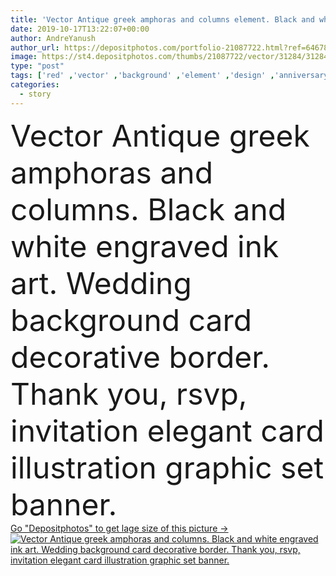 ```yaml
---
title: 'Vector Antique greek amphoras and columns element. Black and white engraved ink art. Wedding background card.'
date: 2019-10-17T13:22:07+00:00
author: AndreYanush
author_url: https://depositphotos.com/portfolio-21087722.html?ref=64678756
image: https://st4.depositphotos.com/thumbs/21087722/vector/31284/312843118/api_thumb_450.jpg?forcejpeg=true
type: "post"
tags: ['red' ,'vector' ,'background' ,'element' ,'design' ,'anniversary' ,'celebration' ,'decoration' ,'decorative' ,'greeting' ,'art' ,'decor' ,'brown' ,'pattern' ,'ceramic' ,'line' ,'antique' ,'border' ,'frame' ,'old' ,'architecture' ,'construction' ,'culture' ,'template' ,'antiquity' ,'wreath' ,'collection' ,'vase' ,'outline' ,'egypt' ,'greek' ,'column' ,'jug' ,'greece' ,'historical' ,'cards' ,'pottery' ,'roman' ,'rome' ,'marriage' ,'ceremony' ,'pillar' ,'amphora' ,'engrave' ,'invite' ,'amphoras' ,'story templates' ]
categories: 
  - story
---
```

<div aling="center">
            <font size="60"> Vector Antique greek amphoras and columns. Black and white engraved ink art. Wedding background card decorative border. Thank you, rsvp, invitation elegant card illustration graphic set banner.</font>   
</div>
<div>
    <a href='https://st4.depositphotos.com/thumbs/21087722/vector/31284/312843118/api_thumb_450.jpg?forcejpeg=true?ref=64678756' target=_blank > Go "Depositphotos" to get lage size of this picture ->
        <img href='https://st4.depositphotos.com/thumbs/21087722/vector/31284/312843118/api_thumb_450.jpg?forcejpeg=true?ref=64678756' src='https://st4.depositphotos.com/21087722/31284/v/950/depositphotos_312843118-stock-illustration-vector-antique-greek-amphoras-and.jpg?forcejpeg=true' alt='Vector Antique greek amphoras and columns. Black and white engraved ink art. Wedding background card decorative border. Thank you, rsvp, invitation elegant card illustration graphic set banner.' >
    </a>
</div>
